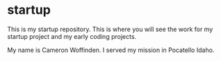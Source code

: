 # startup
This is my startup repository. 
This is where you will see the work for my startup project and my early coding projects.

My name is Cameron Woffinden. I served my mission in Pocatello Idaho.